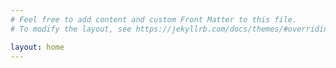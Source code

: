 ```yaml
---
# Feel free to add content and custom Front Matter to this file.
# To modify the layout, see https://jekyllrb.com/docs/themes/#overriding-theme-defaults

layout: home
---
```

<style>
body {
  background-image: url('/assets/images/bg-cc.png');
  background-attachment: fixed;
  background-position: right top;
  background-repeat: no-repeat;
  background-size: auto 100%;
}

.site-header, .site-footer {
  background-color: rgba(255, 255, 255, 0.9);
}

.home {
  background-color: rgba(255, 255, 255, 0.9);
  padding: 20px;
  border-radius: 5px;
}
</style>

